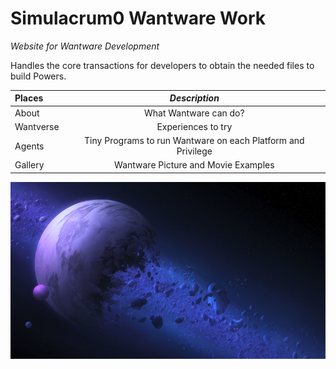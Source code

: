 # Simulacrum0 Wantware Work
*Website for Wantware Development*

Handles the core transactions for developers to obtain the needed files to build Powers.


| **Places** | *Description* |
|:--------|:-------:|
| About   | What Wantware can do? |
| Wantverse | Experiences to try |
| Agents  | Tiny Programs to run Wantware on each Platform and Privilege |
| Gallery | Wantware Picture and Movie Examples |

![Background](SuCho02__JaPo/KuBz.png)

